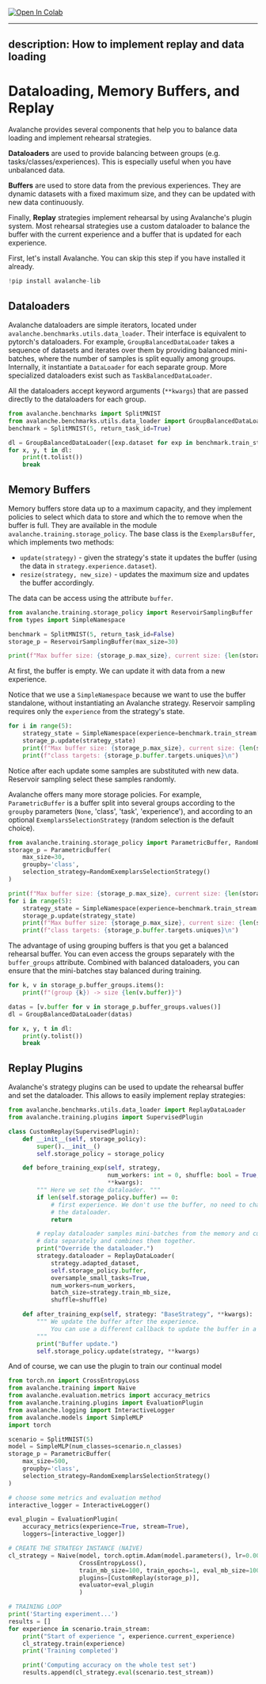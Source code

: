 <a href="https://colab.research.google.com/github/gogamid/avalanche/blob/master/notebooks/how-tos/dataloading_buffers_replay.ipynb" target="_parent"><img src="https://colab.research.google.com/assets/colab-badge.svg" alt="Open In Colab"/></a>

---
description: How to implement replay and data loading
---
# Dataloading, Memory Buffers, and Replay

Avalanche provides several components that help you to balance data loading and implement rehearsal strategies.

**Dataloaders** are used to provide balancing between groups (e.g. tasks/classes/experiences). This is especially useful when you have unbalanced data.

**Buffers** are used to store data from the previous experiences. They are dynamic datasets with a fixed maximum size, and they can be updated with new data continuously.

Finally, **Replay** strategies implement rehearsal by using Avalanche's plugin system. Most rehearsal strategies use a custom dataloader to balance the buffer with the current experience and a buffer that is updated for each experience.

First, let's install Avalanche. You can skip this step if you have installed it already.


```python
!pip install avalanche-lib
```

## Dataloaders
Avalanche dataloaders are simple iterators, located under `avalanche.benchmarks.utils.data_loader`. Their interface is equivalent to pytorch's dataloaders. For example, `GroupBalancedDataLoader` takes a sequence of datasets and iterates over them by providing balanced mini-batches, where the number of samples is split equally among groups. Internally, it instantiate a `DataLoader` for each separate group. More specialized dataloaders exist such as `TaskBalancedDataLoader`.

All the dataloaders accept keyword arguments (`**kwargs`) that are passed directly to the dataloaders for each group.


```python
from avalanche.benchmarks import SplitMNIST
from avalanche.benchmarks.utils.data_loader import GroupBalancedDataLoader
benchmark = SplitMNIST(5, return_task_id=True)

dl = GroupBalancedDataLoader([exp.dataset for exp in benchmark.train_stream], batch_size=5)
for x, y, t in dl:
    print(t.tolist())
    break

```

## Memory Buffers
Memory buffers store data up to a maximum capacity, and they implement policies to select which data to store and which the to remove when the buffer is full. They are available in the module `avalanche.training.storage_policy`. The base class is the `ExemplarsBuffer`, which implements two methods:
- `update(strategy)` - given the strategy's state it updates the buffer (using the data in `strategy.experience.dataset`).
- `resize(strategy, new_size)` - updates the maximum size and updates the buffer accordingly.

The data can be access using the attribute `buffer`.


```python
from avalanche.training.storage_policy import ReservoirSamplingBuffer
from types import SimpleNamespace

benchmark = SplitMNIST(5, return_task_id=False)
storage_p = ReservoirSamplingBuffer(max_size=30)

print(f"Max buffer size: {storage_p.max_size}, current size: {len(storage_p.buffer)}")
```

At first, the buffer is empty. We can update it with data from a new experience.

Notice that we use a `SimpleNamespace` because we want to use the buffer standalone, without instantiating an Avalanche strategy. Reservoir sampling requires only the `experience` from the strategy's state.


```python
for i in range(5):
    strategy_state = SimpleNamespace(experience=benchmark.train_stream[i])
    storage_p.update(strategy_state)
    print(f"Max buffer size: {storage_p.max_size}, current size: {len(storage_p.buffer)}")
    print(f"class targets: {storage_p.buffer.targets.uniques}\n")
```

Notice after each update some samples are substituted with new data. Reservoir sampling select these samples randomly.

Avalanche offers many more storage policies. For example, `ParametricBuffer` is a buffer split into several groups according to the `groupby` parameters (`None`, 'class', 'task', 'experience'), and according to an optional `ExemplarsSelectionStrategy` (random selection is the default choice).


```python
from avalanche.training.storage_policy import ParametricBuffer, RandomExemplarsSelectionStrategy
storage_p = ParametricBuffer(
    max_size=30,
    groupby='class',
    selection_strategy=RandomExemplarsSelectionStrategy()
)

print(f"Max buffer size: {storage_p.max_size}, current size: {len(storage_p.buffer)}")
for i in range(5):
    strategy_state = SimpleNamespace(experience=benchmark.train_stream[i])
    storage_p.update(strategy_state)
    print(f"Max buffer size: {storage_p.max_size}, current size: {len(storage_p.buffer)}")
    print(f"class targets: {storage_p.buffer.targets.uniques}\n")
```

The advantage of using grouping buffers is that you get a balanced rehearsal buffer. You can even access the groups separately with the `buffer_groups` attribute. Combined with balanced dataloaders, you can ensure that the mini-batches stay balanced during training.


```python
for k, v in storage_p.buffer_groups.items():
    print(f"(group {k}) -> size {len(v.buffer)}")
```


```python
datas = [v.buffer for v in storage_p.buffer_groups.values()]
dl = GroupBalancedDataLoader(datas)

for x, y, t in dl:
    print(y.tolist())
    break
```

## Replay Plugins

Avalanche's strategy plugins can be used to update the rehearsal buffer and set the dataloader. This allows to easily implement replay strategies:


```python
from avalanche.benchmarks.utils.data_loader import ReplayDataLoader
from avalanche.training.plugins import SupervisedPlugin

class CustomReplay(SupervisedPlugin):
    def __init__(self, storage_policy):
        super().__init__()
        self.storage_policy = storage_policy

    def before_training_exp(self, strategy,
                            num_workers: int = 0, shuffle: bool = True,
                            **kwargs):
        """ Here we set the dataloader. """
        if len(self.storage_policy.buffer) == 0:
            # first experience. We don't use the buffer, no need to change
            # the dataloader.
            return

        # replay dataloader samples mini-batches from the memory and current
        # data separately and combines them together.
        print("Override the dataloader.")
        strategy.dataloader = ReplayDataLoader(
            strategy.adapted_dataset,
            self.storage_policy.buffer,
            oversample_small_tasks=True,
            num_workers=num_workers,
            batch_size=strategy.train_mb_size,
            shuffle=shuffle)

    def after_training_exp(self, strategy: "BaseStrategy", **kwargs):
        """ We update the buffer after the experience.
            You can use a different callback to update the buffer in a different place
        """
        print("Buffer update.")
        self.storage_policy.update(strategy, **kwargs)

```

And of course, we can use the plugin to train our continual model


```python
from torch.nn import CrossEntropyLoss
from avalanche.training import Naive
from avalanche.evaluation.metrics import accuracy_metrics
from avalanche.training.plugins import EvaluationPlugin
from avalanche.logging import InteractiveLogger
from avalanche.models import SimpleMLP
import torch

scenario = SplitMNIST(5)
model = SimpleMLP(num_classes=scenario.n_classes)
storage_p = ParametricBuffer(
    max_size=500,
    groupby='class',
    selection_strategy=RandomExemplarsSelectionStrategy()
)

# choose some metrics and evaluation method
interactive_logger = InteractiveLogger()

eval_plugin = EvaluationPlugin(
    accuracy_metrics(experience=True, stream=True),
    loggers=[interactive_logger])

# CREATE THE STRATEGY INSTANCE (NAIVE)
cl_strategy = Naive(model, torch.optim.Adam(model.parameters(), lr=0.001),
                    CrossEntropyLoss(),
                    train_mb_size=100, train_epochs=1, eval_mb_size=100,
                    plugins=[CustomReplay(storage_p)],
                    evaluator=eval_plugin
                    )

# TRAINING LOOP
print('Starting experiment...')
results = []
for experience in scenario.train_stream:
    print("Start of experience ", experience.current_experience)
    cl_strategy.train(experience)
    print('Training completed')

    print('Computing accuracy on the whole test set')
    results.append(cl_strategy.eval(scenario.test_stream))
```
